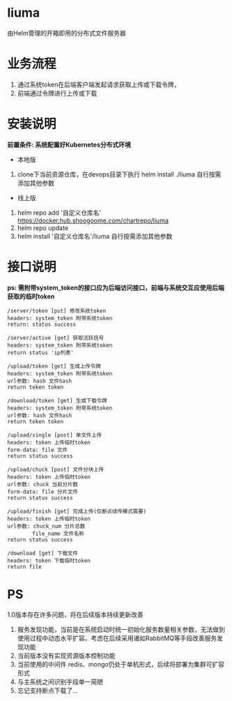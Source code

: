 # liuma
由Helm管理的开箱即用的分布式文件服务器

# 业务流程

1. 通过系统token在后端客户端发起请求获取上传或下载令牌，
2. 前端通过令牌进行上传或下载

# 安装说明

**前置条件: 系统配置好Kubernetes分布式环境**

- 本地版  
1. clone下当前资源仓库，在devops目录下执行 helm install ./liuma 自行按需添加其他参数

- 线上版  
1. helm repo add '自定义仓库名' https://docker.hub.shoogoome.com/chartrepo/liuma
2. helm repo update
3. helm install '自定义仓库名'/liuma 自行按需添加其他参数

<!-- **启动系统后需手动初始化mongo环境，数据库：liuma、collectin* -->

# 接口说明
**ps: 需附带system_token的接口应为后端访问接口，前端与系统交互应使用后端获取的临时token**
```
/server/token [put] 修改系统token
headers: system_token 附带系统token
return: status success
```
```
/server/active [get] 获取活跃信号
headers: system_token 附带系统token
return status 'ip列表'
```
```
/upload/token [get] 生成上传令牌
headers: system_token 附带系统token
url参数: hash 文件hash
return token token
```
```
/download/token [get] 生成下载令牌
headers: system_token 附带系统token
url参数: hash 文件hash
return token token
```
```
/upload/single [post] 单文件上传
headers: token 上传临时token
form-data: file 文件
return status success
```
```
/upload/chuck [post] 文件分块上传
headers: token 上传临时token
url参数: chuck 当前分片数
form-data: file 分片文件
return status success
```
```
/upload/finish [get] 完成上传(仅断点续传模式需要)
headers: token 上传临时token
url参数: chuck_num 分片总数  
        file_name 文件名称
return status success
```
```
/download [get] 下载文件
headers: token 下载临时token
return file
```

# PS
1.0版本存在许多问题，将在后续版本持续更新改善
1. 服务发现功能，当前是在系统启动时统一初始化服务数量相关参数，无法做到使用过程中动态水平扩容。考虑在后续采用诸如RabbitMQ等手段改善服务发现功能
2. 当前版本没有实现资源版本控制功能
3. 当前使用的中间件 redis、mongo仍处于单机形式，后续将部署为集群可扩容形式
4. 与主系统之间识别手段单一简陋
5. 忘记支持断点下载了...